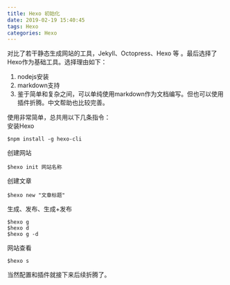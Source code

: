```yaml
---
title: Hexo 初始化
date: 2019-02-19 15:40:45
tags: Hexo
categories: Hexo
---
```

对比了若干静态生成网站的工具，Jekyll、Octopress、Hexo 等 。最后选择了Hexo作为基础工具。选择理由如下：
1. nodejs安装
2. markdown支持
3. 鉴于简单和复杂之间，可以单纯使用markdown作为文档编写。但也可以使用插件折腾。中文帮助也比较完善。
 
使用非常简单，总共用以下几条指令：  
安装Hexo
```
$npm install -g hexo-cli
```
创建网站
```
$hexo init 网站名称
```
创建文章
```
$hexo new "文章标题"
```
生成、发布、生成+发布
```
$hexo g
$hexo d
$hexo g -d
```
网站查看
```
$hexo s
```
当然配置和插件就接下来后续折腾了。
